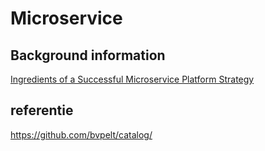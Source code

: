 # Microservice

## Background information

[Ingredients of a Successful Microservice Platform Strategy](https://www.youtube.com/watch?v=AtoYhC53sXE)

## referentie

https://github.com/bvpelt/catalog/ 